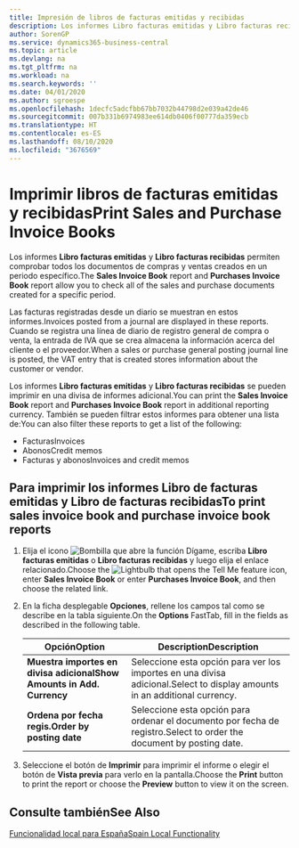 ```yaml
---
title: Impresión de libros de facturas emitidas y recibidas
description: Los informes Libro facturas emitidas y Libro facturas recibidas permiten comprobar todos los documentos de compras y ventas creados en un periodo específico.
author: SorenGP
ms.service: dynamics365-business-central
ms.topic: article
ms.devlang: na
ms.tgt_pltfrm: na
ms.workload: na
ms.search.keywords: ''
ms.date: 04/01/2020
ms.author: sgroespe
ms.openlocfilehash: 1decfc5adcfbb67bb7032b44798d2e039a42de46
ms.sourcegitcommit: 007b331b6974983ee614db0406f00777da359ecb
ms.translationtype: HT
ms.contentlocale: es-ES
ms.lasthandoff: 08/10/2020
ms.locfileid: "3676569"
---
```

# <a name="print-sales-and-purchase-invoice-books"></a><span data-ttu-id="97cf2-103">Imprimir libros de facturas emitidas y recibidas</span><span class="sxs-lookup"><span data-stu-id="97cf2-103">Print Sales and Purchase Invoice Books</span></span>
<span data-ttu-id="97cf2-104">Los informes **Libro facturas emitidas** y **Libro facturas recibidas** permiten comprobar todos los documentos de compras y ventas creados en un periodo específico.</span><span class="sxs-lookup"><span data-stu-id="97cf2-104">The **Sales Invoice Book** report and **Purchases Invoice Book** report allow you to check all of the sales and purchase documents created for a specific period.</span></span>  

<span data-ttu-id="97cf2-105">Las facturas registradas desde un diario se muestran en estos informes.</span><span class="sxs-lookup"><span data-stu-id="97cf2-105">Invoices posted from a journal are displayed in these reports.</span></span> <span data-ttu-id="97cf2-106">Cuando se registra una línea de diario de registro general de compra o venta, la entrada de IVA que se crea almacena la información acerca del cliente o el proveedor.</span><span class="sxs-lookup"><span data-stu-id="97cf2-106">When a sales or purchase general posting journal line is posted, the VAT entry that is created stores information about the customer or vendor.</span></span>  

<span data-ttu-id="97cf2-107">Los informes **Libro facturas emitidas** y **Libro facturas recibidas** se pueden imprimir en una divisa de informes adicional.</span><span class="sxs-lookup"><span data-stu-id="97cf2-107">You can print the **Sales Invoice Book** report and **Purchases Invoice Book** report in additional reporting currency.</span></span> <span data-ttu-id="97cf2-108">También se pueden filtrar estos informes para obtener una lista de:</span><span class="sxs-lookup"><span data-stu-id="97cf2-108">You can also filter these reports to get a list of the following:</span></span>  

- <span data-ttu-id="97cf2-109">Facturas</span><span class="sxs-lookup"><span data-stu-id="97cf2-109">Invoices</span></span>  
- <span data-ttu-id="97cf2-110">Abonos</span><span class="sxs-lookup"><span data-stu-id="97cf2-110">Credit memos</span></span>  
- <span data-ttu-id="97cf2-111">Facturas y abonos</span><span class="sxs-lookup"><span data-stu-id="97cf2-111">Invoices and credit memos</span></span>  

## <a name="to-print-sales-invoice-book-and-purchase-invoice-book-reports"></a><span data-ttu-id="97cf2-112">Para imprimir los informes Libro de facturas emitidas y Libro de facturas recibidas</span><span class="sxs-lookup"><span data-stu-id="97cf2-112">To print sales invoice book and purchase invoice book reports</span></span>  

1.  <span data-ttu-id="97cf2-113">Elija el icono ![Bombilla que abre la función Dígame](../../media/ui-search/search_small.png "Dígame qué desea hacer"), escriba **Libro facturas emitidas** o **Libro facturas recibidas** y luego elija el enlace relacionado.</span><span class="sxs-lookup"><span data-stu-id="97cf2-113">Choose the ![Lightbulb that opens the Tell Me feature](../../media/ui-search/search_small.png "Tell me what you want to do") icon, enter **Sales Invoice Book** or enter **Purchases Invoice Book**, and then choose the related link.</span></span>  
2.  <span data-ttu-id="97cf2-114">En la ficha desplegable **Opciones**, rellene los campos tal como se describe en la tabla siguiente.</span><span class="sxs-lookup"><span data-stu-id="97cf2-114">On the **Options** FastTab, fill in the fields as described in the following table.</span></span>  

    |<span data-ttu-id="97cf2-115">Opción</span><span class="sxs-lookup"><span data-stu-id="97cf2-115">Option</span></span>|<span data-ttu-id="97cf2-116">Description</span><span class="sxs-lookup"><span data-stu-id="97cf2-116">Description</span></span>|  
    |-------------------------------------|---------------------------------------|  
    |<span data-ttu-id="97cf2-117">**Muestra importes en divisa adicional**</span><span class="sxs-lookup"><span data-stu-id="97cf2-117">**Show Amounts in Add. Currency**</span></span>|<span data-ttu-id="97cf2-118">Seleccione esta opción para ver los importes en una divisa adicional.</span><span class="sxs-lookup"><span data-stu-id="97cf2-118">Select to display amounts in an additional currency.</span></span>|  
    |<span data-ttu-id="97cf2-119">**Ordena por fecha regis.**</span><span class="sxs-lookup"><span data-stu-id="97cf2-119">**Order by posting date**</span></span>|<span data-ttu-id="97cf2-120">Seleccione esta opción para ordenar el documento por fecha de registro.</span><span class="sxs-lookup"><span data-stu-id="97cf2-120">Select to order the document by posting date.</span></span>|  

3.  <span data-ttu-id="97cf2-121">Seleccione el botón de **Imprimir** para imprimir el informe o elegir el botón de **Vista previa** para verlo en la pantalla.</span><span class="sxs-lookup"><span data-stu-id="97cf2-121">Choose the **Print** button to print the report or choose the **Preview** button to view it on the screen.</span></span>  

## <a name="see-also"></a><span data-ttu-id="97cf2-122">Consulte también</span><span class="sxs-lookup"><span data-stu-id="97cf2-122">See Also</span></span>  
 [<span data-ttu-id="97cf2-123">Funcionalidad local para España</span><span class="sxs-lookup"><span data-stu-id="97cf2-123">Spain Local Functionality</span></span>](spain-local-functionality.md)
